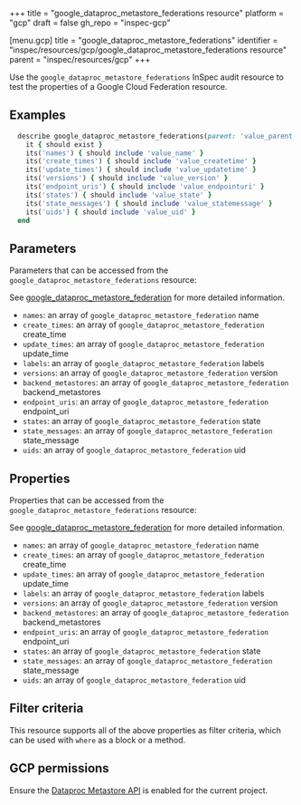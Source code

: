 +++
title = "google_dataproc_metastore_federations resource"
platform = "gcp"
draft = false
gh_repo = "inspec-gcp"


[menu.gcp]
title = "google_dataproc_metastore_federations"
identifier = "inspec/resources/gcp/google_dataproc_metastore_federations resource"
parent = "inspec/resources/gcp"
+++

Use the `google_dataproc_metastore_federations` InSpec audit resource to test the properties of a Google Cloud Federation resource.

## Examples

```ruby
  describe google_dataproc_metastore_federations(parent: 'value_parent') do
    it { should exist }
    its('names') { should include 'value_name' }
    its('create_times') { should include 'value_createtime' }
    its('update_times') { should include 'value_updatetime' }
    its('versions') { should include 'value_version' }
    its('endpoint_uris') { should include 'value_endpointuri' }
    its('states') { should include 'value_state' }
    its('state_messages') { should include 'value_statemessage' }
    its('uids') { should include 'value_uid' }
  end
```

## Parameters

Parameters that can be accessed from the `google_dataproc_metastore_federations` resource:

See [google_dataproc_metastore_federation](google_dataproc_metastore_federation) for more detailed information.

* `names`: an array of `google_dataproc_metastore_federation` name
* `create_times`: an array of `google_dataproc_metastore_federation` create_time
* `update_times`: an array of `google_dataproc_metastore_federation` update_time
* `labels`: an array of `google_dataproc_metastore_federation` labels
* `versions`: an array of `google_dataproc_metastore_federation` version
* `backend_metastores`: an array of `google_dataproc_metastore_federation` backend_metastores
* `endpoint_uris`: an array of `google_dataproc_metastore_federation` endpoint_uri
* `states`: an array of `google_dataproc_metastore_federation` state
* `state_messages`: an array of `google_dataproc_metastore_federation` state_message
* `uids`: an array of `google_dataproc_metastore_federation` uid

## Properties

Properties that can be accessed from the `google_dataproc_metastore_federations` resource:

See [google_dataproc_metastore_federation](google_dataproc_metastore_federation) for more detailed information.

* `names`: an array of `google_dataproc_metastore_federation` name
* `create_times`: an array of `google_dataproc_metastore_federation` create_time
* `update_times`: an array of `google_dataproc_metastore_federation` update_time
* `labels`: an array of `google_dataproc_metastore_federation` labels
* `versions`: an array of `google_dataproc_metastore_federation` version
* `backend_metastores`: an array of `google_dataproc_metastore_federation` backend_metastores
* `endpoint_uris`: an array of `google_dataproc_metastore_federation` endpoint_uri
* `states`: an array of `google_dataproc_metastore_federation` state
* `state_messages`: an array of `google_dataproc_metastore_federation` state_message
* `uids`: an array of `google_dataproc_metastore_federation` uid

## Filter criteria

This resource supports all of the above properties as filter criteria, which can be used
with `where` as a block or a method.

## GCP permissions

Ensure the [Dataproc Metastore API](https://console.cloud.google.com/apis/library/metastore.googleapis.com) is enabled for the current project.

